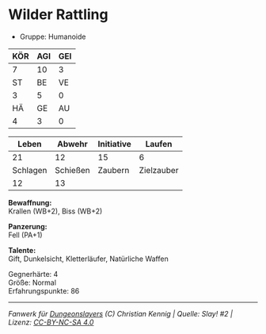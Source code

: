 # Wilder Rattling  
- Gruppe: Humanoide  

| KÖR | AGI | GEI |  
| --- | --- | --- |  
| 7   | 10  | 3   |
| ST  | BE  | VE  |  
| 3   | 5   | 0   |
| HÄ  | GE  | AU  |  
| 4   | 3   | 0   |


| Leben    | Abwehr   | Initiative | Laufen     |
| -------- | -------- | ---------- | ---------- |
| 21       | 12       | 15         | 6          |
| Schlagen | Schießen | Zaubern    | Zielzauber |
| 12       | 13       |            |            |

**Bewaffnung:**  
Krallen (WB+2), Biss (WB+2)

**Panzerung:**  
Fell (PA+1)

**Talente:**  
Gift, Dunkelsicht, Kletterläufer, Natürliche Waffen

Gegnerhärte: 4  
Größe: Normal  
Erfahrungspunkte: 86  



___
*Fanwerk für [Dungeonslayers](https://www.dungeonslayers.net/) (C) Christian Kennig | Quelle: Slay! #2 | Lizenz: [CC-BY-NC-SA 4.0](https://creativecommons.org/licenses/by-nc-sa/4.0/deed.de)*
